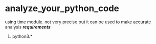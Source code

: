 # analyze_your_python_code
using time module. not very precise but it can be used to make accurate analysis
***requirements***
1. python3.*
